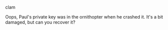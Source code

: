 clam

Oops, Paul's private key was in the ornithopter when he crashed it. It's a bit damaged, but can you recover it?
